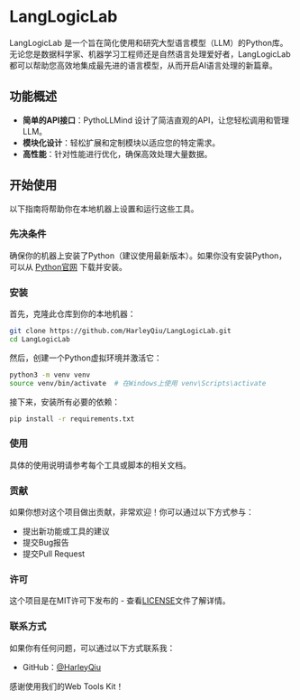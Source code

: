 # LangLogicLab

LangLogicLab 是一个旨在简化使用和研究大型语言模型（LLM）的Python库。无论您是数据科学家、机器学习工程师还是自然语言处理爱好者，LangLogicLab 都可以帮助您高效地集成最先进的语言模型，从而开启AI语言处理的新篇章。

## 功能概述

- **简单的API接口**：PythoLLMind 设计了简洁直观的API，让您轻松调用和管理LLM。
- **模块化设计**：轻松扩展和定制模块以适应您的特定需求。
- **高性能**：针对性能进行优化，确保高效处理大量数据。

## 开始使用

以下指南将帮助你在本地机器上设置和运行这些工具。

### 先决条件

确保你的机器上安装了Python（建议使用最新版本）。如果你没有安装Python，可以从 [Python官网](https://www.python.org/) 下载并安装。

### 安装

首先，克隆此仓库到你的本地机器：

```bash
git clone https://github.com/HarleyQiu/LangLogicLab.git
cd LangLogicLab
```

然后，创建一个Python虚拟环境并激活它：
```bash
python3 -m venv venv
source venv/bin/activate  # 在Windows上使用 venv\Scripts\activate
```

接下来，安装所有必要的依赖：

```bash
pip install -r requirements.txt
```

### 使用
具体的使用说明请参考每个工具或脚本的相关文档。

### 贡献
如果你想对这个项目做出贡献，非常欢迎！你可以通过以下方式参与：

- 提出新功能或工具的建议
- 提交Bug报告
- 提交Pull Request

### 许可
这个项目是在MIT许可下发布的 - 查看[LICENSE](https://github.com/HarleyQiu/LangLogicLab/blob/master/LICENSE)文件了解详情。

### 联系方式
如果你有任何问题，可以通过以下方式联系我：

- GitHub：[@HarleyQiu](https://github.com/HarleyQiu)

感谢使用我们的Web Tools Kit！